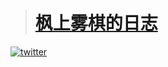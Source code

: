 
> # [枫上雾棋的日志](https://fengshangwuqi.github.io/fswq-blog)

[![twitter](https://img.shields.io/badge/twitter-@fengshangwuqi-blue.svg)][follow]

[follow]: https://twitter.com/intent/follow?screen_name=fengshangwuqi&tw_p=followbutton